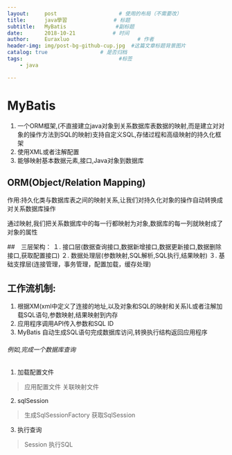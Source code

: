 ```yaml
---
layout:     post                    # 使用的布局（不需要改）
title:      java學習               # 标题 
subtitle:   MyBatis                #副标题
date:       2018-10-21            # 时间
author:     Euraxluo                      # 作者
header-img: img/post-bg-github-cup.jpg  #这篇文章标题背景图片
catalog: true                 # 是否归档
tags:                               #标签
    - java

---
```


# MyBatis
1. 一个ORM框架,(不直接建立java对象到关系数据库表数据的映射,而是建立对对象的操作方法到SQL的映射)支持自定义SQL,存储过程和高级映射的持久化框架
2. 使用XML或者注解配置
3. 能够映射基本数据元素,接口,Java对象到数据库

## ORM(Object/Relation Mapping)
作用:持久化类与数据库表之间的映射关系,让我们对持久化对象的操作自动转换成对关系数据库操作

通过映射,我们把关系数据库中的每一行都映射为对象,数据库的每一列就映射成了对象的属性

##　三层架构：
１.	接口层(数据查询接口,数据新增接口,数据更新接口,数据删除接口,获取配置接口)
２.	数据处理层(参数映射,SQL解析,SQL执行,结果映射)
３.	基础支撑层(连接管理，事务管理，配置加载，缓存处理)

## 工作流机制:
1. 根据XM(xml中定义了连接的地址,以及对象和SQL的映射和关系)L或者注解加载SQL语句,参数映射,结果映射到内存
2. 应用程序调用API传入参数和SQL ID
3. MyBatis 自动生成SQL语句完成数据库访问,转换执行结构返回应用程序

###### 例如,完成一个数据库查询
1. 加载配置文件
>应用配置文件
>关联映射文件

2. sqlSession
>生成SqlSessionFactory
>获取SqlSession

3. 执行查询
>Session 执行SQL